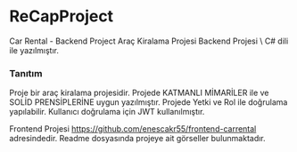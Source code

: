 # ReCapProject
Car Rental - Backend Project
Araç Kiralama Projesi Backend Projesi \ C# dili ile yazılmıştır.

<h3>Tanıtım</h3>
Proje bir araç kiralama projesidir.
Projede KATMANLI MİMARİLER ile ve SOLİD PRENSİPLERİNE uygun yazılmıştır.
Projede Yetki ve Rol ile doğrulama yapılabilir.
Kullanıcı doğrulama için JWT kullanılmıştır.


Frontend Projesi https://github.com/enescakr55/frontend-carrental adresindedir. Readme dosyasında projeye ait görseller bulunmaktadır.
